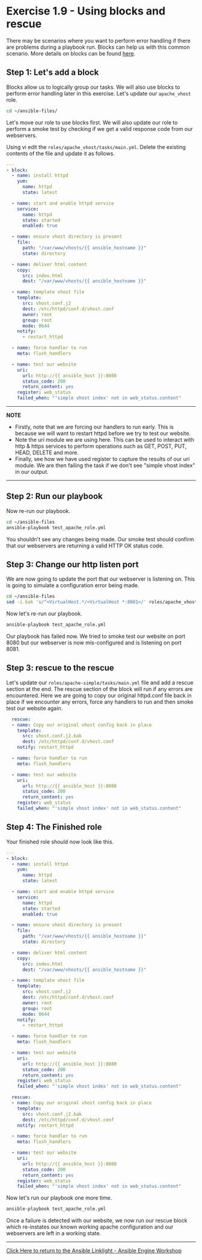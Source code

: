 # Exercise 1.9 - Using blocks and rescue

There may be scenarios where you want to perform error handling if there are problems during a playbook run. Blocks can help us with this common scenario. More details on blocks can be found [here](https://docs.ansible.com/ansible/latest/user_guide/playbooks_blocks.html).

## Step 1: Let's add a block

Blocks allow us to logically group our tasks. We will also use blocks to perform error handling later in this exercise. Let's update our `apache_vhost` role.

```bash
cd ~/ansible-files/
```

Let's move our role to use blocks first. We will also update our role to perform a smoke test by checking if we get a valid response code from our webservers.

Using vi edit the `roles/apache_vhost/tasks/main.yml`. Delete the existing contents of the file and update it as follows.

<!-- {% raw %} -->
```yaml
---
- block:
  - name: install httpd
    yum:
      name: httpd
      state: latest

  - name: start and enable httpd service
    service:
      name: httpd
      state: started
      enabled: true

  - name: ensure vhost directory is present
    file:
      path: "/var/www/vhosts/{{ ansible_hostname }}"
      state: directory

  - name: deliver html content
    copy:
      src: index.html
      dest: "/var/www/vhosts/{{ ansible_hostname }}"

  - name: template vhost file
    template:
      src: vhost.conf.j2
      dest: /etc/httpd/conf.d/vhost.conf
      owner: root
      group: root
      mode: 0644
    notify:
      - restart_httpd

  - name: force handler to run
    meta: flush_handlers

  - name: test our website 
    uri:
      url: http://{{ ansible_host }}:8080
      status_code: 200
      return_content: yes
    register: web_status
    failed_when: "'simple vhost index' not in web_status.content"

```
<!-- {% endraw %} -->

---
**NOTE**

* Firstly, note that we are forcing our handlers to run early. This is because we will want to restart httpd before we try to test our website. 
* Note the uri module we are using here. This can be used to interact with http & https services to perform operations such as GET, POST, PUT, HEAD, DELETE and more.
* Finally, see how we have used register to capture the results of our uri module. We are then failing the task if we don't see "simple vhost index" in our output.


---

## Step 2: Run our playbook

Now re-run our playbook. 

```bash
cd ~/ansible-files
ansible-playbook test_apache_role.yml
```

You shouldn't see any changes being made. Our smoke test should confirm that our webservers are returning a valid HTTP OK status code.

## Step 3: Change our http listen port

We are now going to update the port that our webserver is listening on. This is going to simulate a configuration error being made.

```bash
cd ~/ansible-files
sed -i.bak 's/^<VirtualHost.*/<VirtualHost *:8081>/' roles/apache_vhost/templates/vhost.conf.j2
```
Now let's re-run our playbook.

```bash
ansible-playbook test_apache_role.yml
```

Our playbook has failed now. We tried to smoke test our website on port 8080 but our webserver is now mis-configured and is listening on port 8081.

## Step 3: rescue to the rescue

Let's update our `roles/apache-simple/tasks/main.yml` file and add a rescue section at the end. The rescue section of the block will run if any errors are encountered. Here we are going to copy our original httpd.conf file back in place if we encounter any errors, force any handlers to run and then smoke test our website again.

<!-- {% raw %} -->
```yaml
  rescue:
  - name: Copy our original vhost config back in place
    template:
      src: vhost.conf.j2.bak
      dest: /etc/httpd/conf.d/vhost.conf
    notify: restart_httpd

  - name: force handler to run
    meta: flush_handlers

  - name: test our website
    uri:
      url: http://{{ ansible_host }}:8080
      status_code: 200
      return_content: yes
    register: web_status
    failed_when: "'simple vhost index' not in web_status.content"
```
<!-- {% endraw %} -->

## Step 4: The Finished role

Your finished role should now look like this.

<!-- {% raw %} -->
```yaml
---
- block:
  - name: install httpd
    yum:
      name: httpd
      state: latest

  - name: start and enable httpd service
    service:
      name: httpd
      state: started
      enabled: true

  - name: ensure vhost directory is present
    file:
      path: "/var/www/vhosts/{{ ansible_hostname }}"
      state: directory

  - name: deliver html content
    copy:
      src: index.html
      dest: "/var/www/vhosts/{{ ansible_hostname }}"

  - name: template vhost file
    template:
      src: vhost.conf.j2
      dest: /etc/httpd/conf.d/vhost.conf
      owner: root
      group: root
      mode: 0644
    notify:
      - restart_httpd

  - name: force handler to run
    meta: flush_handlers

  - name: test our website 
    uri:
      url: http://{{ ansible_host }}:8080
      status_code: 200
      return_content: yes
    register: web_status
    failed_when: "'simple vhost index' not in web_status.content"

  rescue:
  - name: Copy our original vhost config back in place
    template:
      src: vhost.conf.j2.bak
      dest: /etc/httpd/conf.d/vhost.conf
    notify: restart_httpd

  - name: force handler to run
    meta: flush_handlers

  - name: test our website
    uri:
      url: http://{{ ansible_host }}:8080
      status_code: 200
      return_content: yes
    register: web_status
    failed_when: "'simple vhost index' not in web_status.content"
```
<!-- {% endraw %} -->

Now let's run our playbook one more time. 

```bash
ansible-playbook test_apache_role.yml
```

Once a failure is detected with our website, we now run our rescue block which re-instates our known working apache configuration and our webservers are left in a working state.


---

[Click Here to return to the Ansible Linklight - Ansible Engine Workshop](../README.md)
